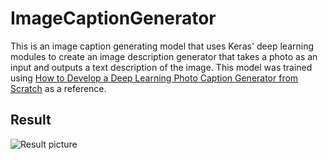 # ImageCaptionGenerator
This is an image caption generating model that uses Keras' deep learning modules to create an image description generator that takes a photo as an input and outputs a text description of the image. This model was trained using [How to Develop a Deep Learning Photo Caption Generator from Scratch](https://machinelearningmastery.com/develop-a-deep-learning-caption-generation-model-in-python/) as a reference.

## Result
![Result picture](https://www.flickr.com/photos/cliffkinch/25082647218/in/photolist-Edt89N-27zySxp-27HihJd-XzLCrK-Z5Z2hg-27KLYF1-G2Z3Gk-211rM9C-GErdQ9-GKFH1t-22KabRS-ZD1drF-27kKVcd-EUwRCE-24AoCEN-aigtcQ-27ZS1Rs-8qXSTP-ZfWfeo-24AoCuC-Kb1tDn-XzLCpR-YLD3v5-25tLfvC-HpJ6Uo-275mtZM-YRxVLU-TjFi1T-25zE7KJ-a1Xtpq-bAkJeJ-oc6ihM-YdQoz6-YdQomv-25u7WZ3-26N2Pmf-HzHUmd-8injVj-JXcCH8-6p9pft-Zz36X8-bCEstU-qDnA7F-oC7xdL-gbEEr8-7GKKTK-26YswW2-86P58b-8gFkyP-292C7e9 "Result")
